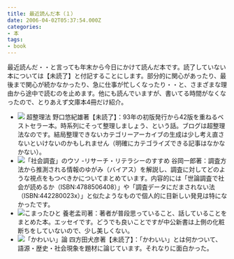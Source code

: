 ```yaml
---
title: 最近読んだ本（１）
date: 2006-04-02T05:37:54.000Z
categories:
- 本
tags:
- book
---
```

最近読んだ・・と言っても年末から今日にかけて読んだ本です。読了していない本については【未読了】と付記することにします。部分的に関心があったり、最後まで関心が続かなかったり、急に仕事が忙しくなったり・・と、さまざまな理由から途中で読むのを止めます。他にも読んでいますが、書いてる時間がなくなったので、とりあえず文庫本4冊だけ紹介。

<!-- more -->

*   [![](http://images-jp.amazon.com/images/P/4121011597.09.TZZZZZZZ.jpg)](http://www.amazon.co.jp/exec/obidos/ASIN/4121011597/ref=nosim/yutakayamaguc-22) 超整理法 野口悠紀雄著【未読了】：93年の初版発行から42版を重ねるベストセラー本。時系列にそって整理しましょう、という話。ブログは超整理法なのです。結局整理できないカテゴリーアーカイブの生成は少し考え直さないといけないのかもしれません（明確にカテゴライズできる記事はなかなかない）。
*   [![](http://images-jp.amazon.com/images/P/4166601105.09.TZZZZZZZ.jpg)](http://www.amazon.co.jp/exec/obidos/ASIN/4166601105/ref=nosim/yutakayamaguc-22)「社会調査」のウソ -リサーチ・リテラシーのすすめ 谷岡一郎著：調査方法から推測される情報のゆがみ（バイアス）を解説し、調査に対してどのような視点をもつべきかについてまとめています。内容的には「世論調査で社会が読めるか（ISBN:4788506408）」や「調査データにだまされない法（ISBN:442280023x）」と似たようなもので個人的に目新しい発見は特になかったです。
*   [![](http://images-jp.amazon.com/images/P/4121018192.09.TZZZZZZZ.jpg)](http://www.amazon.co.jp/exec/obidos/ASIN/4121018192/ref=nosim/yutakayamaguc-22)こまったひと 養老孟司著：著者が普段思っていること、話していることをまとめた本。エッセイです。どうでも良いことですが中公新書は上側の化粧断ちをしていないので、少し美しくない。
*   [![](/blog//assets/i/co/no_img.gif)](http://www.amazon.co.jp/exec/obidos/ASIN/4480062815/ref=nosim/yutakayamaguc-22)「かわいい」論 四方田犬彦著【未読了】：「かわいい」とは何かついて、語源・歴史・社会現象を題材に論じています。それなりに面白かった。

